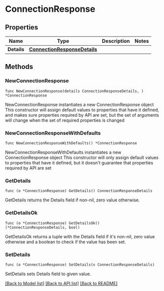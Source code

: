# ConnectionResponse

## Properties

Name | Type | Description | Notes
------------ | ------------- | ------------- | -------------
**Details** | [**ConnectionResponseDetails**](ConnectionResponseDetails.md) |  | 

## Methods

### NewConnectionResponse

`func NewConnectionResponse(details ConnectionResponseDetails, ) *ConnectionResponse`

NewConnectionResponse instantiates a new ConnectionResponse object
This constructor will assign default values to properties that have it defined,
and makes sure properties required by API are set, but the set of arguments
will change when the set of required properties is changed

### NewConnectionResponseWithDefaults

`func NewConnectionResponseWithDefaults() *ConnectionResponse`

NewConnectionResponseWithDefaults instantiates a new ConnectionResponse object
This constructor will only assign default values to properties that have it defined,
but it doesn't guarantee that properties required by API are set

### GetDetails

`func (o *ConnectionResponse) GetDetails() ConnectionResponseDetails`

GetDetails returns the Details field if non-nil, zero value otherwise.

### GetDetailsOk

`func (o *ConnectionResponse) GetDetailsOk() (*ConnectionResponseDetails, bool)`

GetDetailsOk returns a tuple with the Details field if it's non-nil, zero value otherwise
and a boolean to check if the value has been set.

### SetDetails

`func (o *ConnectionResponse) SetDetails(v ConnectionResponseDetails)`

SetDetails sets Details field to given value.



[[Back to Model list]](../README.md#documentation-for-models) [[Back to API list]](../README.md#documentation-for-api-endpoints) [[Back to README]](../README.md)


